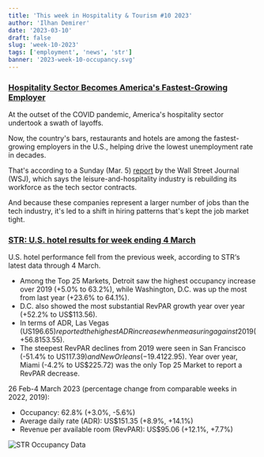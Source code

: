 ```yaml
---
title: 'This week in Hospitality & Tourism #10 2023'
author: 'Ilhan Demirer'
date: '2023-03-10'
draft: false
slug: 'week-10-2023'
tags: ['employment', 'news', 'str']
banner: '2023-week-10-occupancy.svg'
---
```


### [Hospitality Sector Becomes America's Fastest-Growing Employer](https://www.pymnts.com/economy/2023/hospitality-sector-becomes-americas-fastest-growing-employer/)

At the outset of the COVID pandemic, America's hospitality sector undertook a swath of layoffs.

Now, the country's bars, restaurants and hotels are among the fastest-growing employers in the U.S., helping drive the lowest unemployment rate in decades.

That's according to a Sunday (Mar. 5) [report](https://www.wsj.com/articles/bars-hotels-and-restaurants-become-the-economys-fastest-growing-employers-47f5292f) by the Wall Street Journal (WSJ), which says the leisure-and-hospitality industry is rebuilding its workforce as the tech sector contracts.

And because these companies represent a larger number of jobs than the tech industry, it's led to a shift in hiring patterns that's kept the job market tight.

### [STR: U.S. hotel results for week ending 4 March](https://str.com/press-release/str-us-hotel-results-week-ending-4-march)

U.S. hotel performance fell from the previous week, according to STR‘s latest data through 4 March.

- Among the Top 25 Markets, Detroit saw the highest occupancy increase over 2019 (+5.0% to 63.2%), while Washington, D.C. was up the most from last year (+23.6% to 64.1%).
- D.C. also showed the most substantial RevPAR growth year over year (+52.2% to US$113.56).
- In terms of ADR, Las Vegas (US$196.65) reported the highest ADR increase when measuring against 2019 (+56.8%) and 2022 (+33.7%). Las Vegas also saw the largest jump in RevPAR over 2019 (+54.3% to US$153.55).
- The steepest RevPAR declines from 2019 were seen in San Francisco (-51.4% to US$117.39) and New Orleans (-19.4% to US$122.95). Year over year, Miami (-4.2% to US$225.72) was the only Top 25 Market to report a RevPAR decrease.

26 Feb-4 March 2023 (percentage change from comparable weeks in 2022, 2019):

- Occupancy: 62.8% (+3.0%, -5.6%)
- Average daily rate (ADR): US$151.35 (+8.9%, +14.1%)
- Revenue per available room (RevPAR): US$95.06 (+12.1%, +7.7%)

![STR Occupancy Data](/images/blogimages/2023-week-10-occupancy.svg)
